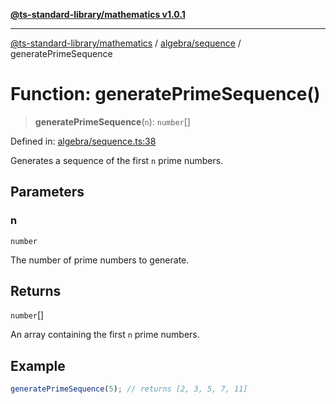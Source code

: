 [**@ts-standard-library/mathematics v1.0.1**](../../../README.md)

***

[@ts-standard-library/mathematics](../../../README.md) / [algebra/sequence](../README.md) / generatePrimeSequence

# Function: generatePrimeSequence()

> **generatePrimeSequence**(`n`): `number`[]

Defined in: [algebra/sequence.ts:38](https://github.com/gabaudette/ts-stdlib/blob/7333da76bc775fbabd0907ad8519b912cfc2fe26/packages/mathematics/src/algebra/sequence.ts#L38)

Generates a sequence of the first `n` prime numbers.

## Parameters

### n

`number`

The number of prime numbers to generate.

## Returns

`number`[]

An array containing the first `n` prime numbers.

## Example

```typescript
generatePrimeSequence(5); // returns [2, 3, 5, 7, 11]
```

